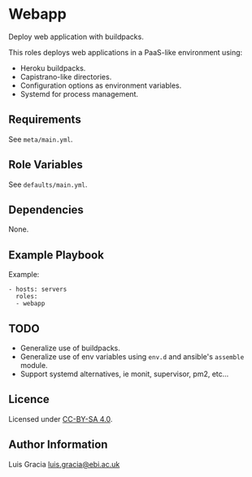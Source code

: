 Webapp
======

Deploy web application with buildpacks.

This roles deploys web applications in a PaaS-like environment using:
- Heroku buildpacks.
- Capistrano-like directories.
- Configuration options as environment variables.
- Systemd for process management.

Requirements
------------
See `meta/main.yml`.

Role Variables
--------------
See `defaults/main.yml`.

Dependencies
------------
None.

Example Playbook
----------------
Example:
```
- hosts: servers
  roles:
  - webapp

```

TODO
----
- Generalize use of buildpacks.
- Generalize use of env variables using `env.d` and ansible's `assemble` module.
- Support systemd alternatives, ie monit, supervisor, pm2, etc...

Licence
-------
Licensed under [CC-BY-SA 4.0](https://creativecommons.org/licenses/by-sa/4.0/).

Author Information
------------------
Luis Gracia <luis.gracia@ebi.ac.uk>
